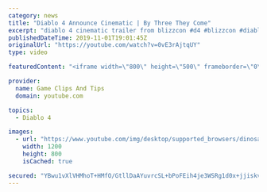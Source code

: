 ```yaml
---
category: news
title: "Diablo 4 Announce Cinematic | By Three They Come"
excerpt: "diablo 4 cinematic trailer from blizzcon #d4 #blizzcon #diablo."
publishedDateTime: 2019-11-01T19:01:45Z
originalUrl: "https://youtube.com/watch?v=0vE3rAjtqUY"
type: video

featuredContent: "<iframe width=\"800\" height=\"500\" frameborder=\"0\" src=\"https://www.youtube.com/embed/0vE3rAjtqUY\" allow=\"accelerometer; autoplay; encrypted-media; gyroscope; picture-in-picture\" allowfullscreen></iframe>"

provider:
  name: Game Clips And Tips
  domain: youtube.com

topics:
  - Diablo 4

images:
  - url: "https://www.youtube.com/img/desktop/supported_browsers/dinosaur.png"
    width: 1200
    height: 800
    isCached: true

secured: "YBwu1vXlVHMhoT+HMfO/GtllDaAYuvrcSL+bPoFEih4je3WSRg1d0x+jjiskvlcKs7kpS7rNw0s/ycSpckawyWoTb66Yb6/6lwYD0c8wq4JWUFHv/vMfx51uVNcNRasralygiCT9pSPcISqv/mo6NUU89U18uAaZRycz/+LGKOIOixOVk6bja4cKjJuvF/TwOUNErLJEIAJe9cQLV0GllxnvyPWy5eP2LsVcqeBmatggnZhHIfvJeeKY5pbH0EnAIqjoLQL/lbQTHYaQqlbH03gNdmTKDZJpPUCGeEX2cKu4Knfnf0u0KH/h67jF7ZE/M6bP1IWTPKI5eTZPZXrxKSyDklvEIE93qv16GH8Vph9O9m+nBZIk1850aJKNIyrbt146s2T1x2obE02Xvuy9WVaNfRGXsRUFbBbIu3y3hvWP1wGXNbn3xY+i6+HRUAeX;S5s+lN7CE8McEHgUaKqWgQ=="
---
```


